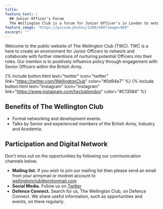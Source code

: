 ```yaml
---
title:
feature_text: |
  ## Junior Officer's Forum 
  The Wellington Club is a forum for Junior Officer's in London to network and collaborate.
feature_image: "https://picsum.photos/1300/400?image=989"
excerpt: ""
---
```


Welcome to the public website of The Wellington Club (TWC). TWC is a here to create an environment for Junior Officers to network and collaborate with further intentions of nurturing potential Officers into their roles. Our inention is to positively influence policy through engagement with Senior Officers within the British Army.

{% include button.html text="twitter" icon="twitter" link="https://twitter.com/WellingtonClub" color="#0d94e7" %} {% include button.html text="Instagram" icon="instagram" link="https://www.instagram.com/twclublondon" color="#C13584" %} 

## Benefits of The Wellington Club 

- Formal networking and development events.
- Talks by Senior and experienced members of the British Army, Industry and Acedemia.

## Participation and Digital Network
Don't miss out on the opportunities by following our communication channels below.

- **Mailing list.**  If you wish to join our mailing list then please send an email from your armymail or modnet account to wellingtonclub@protonmail.com
- **Social Media.** Follow us on [Twitter](https://twitter.com/wellingtonclub)
- **Defence Connect.** Search for us, The Wellington Club, on Defence Connect. We share useful information, such as opportunities and events, on there regularly.
